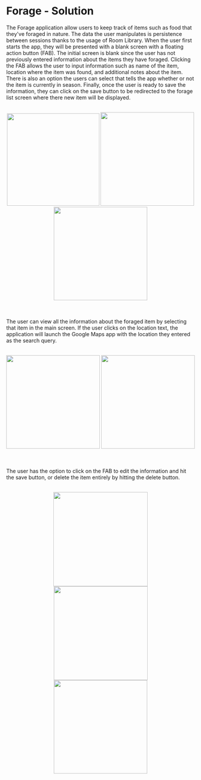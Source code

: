 Forage - Solution 
==================================

The Forage application allow users to keep track of items such as food that they've foraged in nature. The data the user manipulates is persistence between sessions thanks to the usage of Room Library. When the user first starts the app, they will be presented with a blank screen with a floating action button (FAB). The initial screen is blank since the user has not previously entered information about the items they have foraged. Clicking the FAB allows the user to 
input information such as name of the item, location where the item was found, and additional notes about the item. There is also an option the users can select that tells the app whether or not the item is currently in season. Finally, once the user is ready to save the information, they can click on the save button to be redirected to the forage list screen where there new item will be displayed. 
<br>
<br>
<p align="center">
  <img src="https://user-images.githubusercontent.com/57158277/170185770-b4b64eff-4551-4ec2-9c25-c53669a99b8c.png" width="247">
  <img src="https://user-images.githubusercontent.com/57158277/170185853-5eb6608a-bc00-4d46-9451-a8068e121ec9.png" width="250">
  <img src="https://user-images.githubusercontent.com/57158277/170185876-4861bc82-bd17-4287-a1ba-0a0dbf8bbee3.png" width="250">
</p>
<br>
<br>
The user can view all the information about the foraged item by selecting that item in the main screen. If the user clicks on the location text, the application will launch the Google Maps app with the location they entered as the search query. 
<br>
<br>
<p align="center">
  <img src="https://user-images.githubusercontent.com/57158277/170204908-af0d63b4-bcc1-4557-844a-ba2974e430db.png" width="250">
  <img src="https://user-images.githubusercontent.com/57158277/170205004-7250f886-a0d6-4366-a2de-1ed8cfaaddb1.png" width="250">
</p>
<br>
<br>
The user has the option to click on the FAB to edit the information and hit the save button, or delete the item entirely by hitting the delete button. 
<br>
<br>
<p align="center">
  <img src="https://user-images.githubusercontent.com/57158277/170186202-aeb97304-fa39-4c7c-af92-e012ff759088.png" width="252">
  <img src="https://user-images.githubusercontent.com/57158277/170186340-51bd09e8-d36b-4b11-acff-f537fc57af51.png" width="251">
  <img src="https://user-images.githubusercontent.com/57158277/170186512-884744b0-d4d7-4cc8-a6e1-4cd5aac44551.png" width="250">
</p>
<br>
<br>
